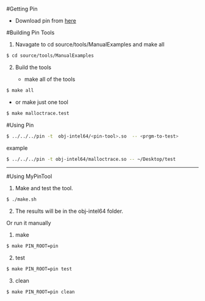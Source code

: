 #Getting Pin


- Download pin from [here](http://software.intel.com/en-us/articles/pin-a-dynamic-binary-instrumentation-tool#GettingStarted)

#Building Pin Tools


1. Navagate to cd source/tools/ManualExamples and make all

```bash
$ cd source/tools/ManualExamples
```

2. Build the tools 

   -  make all of the tools
```bash       
$ make all
```

- or make just one tool

```bash
$ make malloctrace.test
```

#Using Pin

```bash
$ ../../../pin -t  obj-intel64/<pin-tool>.so  -- <prgm-to-test>
```
example

```bash
$ ../../../pin -t obj-intel64/malloctrace.so -- ~/Desktop/test
```
---
#Using MyPinTool


1. Make and test the tool.

```bash
$ ./make.sh
```

2. The results will be in the obj-intel64 folder.

Or run it manually

1. make

```bash
$ make PIN_ROOT=pin
```

2. test

```bash
$ make PIN_ROOT=pin test
```

3. clean

```bash
$ make PIN_ROOT=pin clean
```